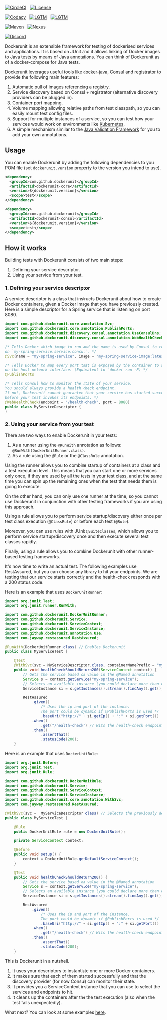 [![CircleCI](https://img.shields.io/circleci/build/gh/dockerunit/dockerunit-parent/master.svg?style=flat)](https://circleci.com/gh/dockerunit/dockerunit-parent/tree/master)
&nbsp;
[![License](https://img.shields.io/github/license/dockerunit/dockerunit-parent.svg?style=flat)](https://choosealicense.com/licenses/apache-2.0/)

[![Codacy](https://img.shields.io/codacy/grade/d5951aa9fa5448c0bb6706567eac4f5a.svg?style=flat&label=codacy)](https://www.codacy.com/app/dockerunit/dockerunit-parent)
&nbsp;
[![LGTM](https://img.shields.io/lgtm/grade/java/github/dockerunit/dockerunit-parent.svg?style=flat&label=lgtm)](https://lgtm.com/projects/g/dockerunit/dockerunit-parent/context:java)
&nbsp;
[![LGTM](https://img.shields.io/lgtm/alerts/github/dockerunit/dockerunit-parent.svg?style=flat)](https://lgtm.com/projects/g/dockerunit/dockerunit-parent/alerts)

[![Maven](https://img.shields.io/maven-central/v/com.github.dockerunit/dockerunit-parent.svg?style=flat)](https://search.maven.org/search?q=g:com.github.dockerunit%20AND%20a:dockerunit-parent&core=gav)
&nbsp;
[![Nexus](https://img.shields.io/nexus/s/https/oss.sonatype.org/com.github.dockerunit/dockerunit-parent.svg?style=flat)](https://oss.sonatype.org/index.html#nexus-search;gav~com.github.dockerunit~dockerunit-parent~~~)

[![Discord](https://img.shields.io/discord/587583543081959435.svg?style=flat)](https://discordapp.com/channels/587583543081959435/587583543081959437)

Dockerunit is an extensible framework for testing of dockerised services and
applications.
It is based on JUnit and it allows linking of Docker images to Java tests by
means of Java annotations.
You can think of Dockerunit as of a docker-compose for Java tests.

Dockerunit leverages useful tools like
[docker-java](https://github.com/docker-java/docker-java),
[Consul](https://www.consul.io/) and
[registrator](https://github.com/gliderlabs/registrator) to provide the
following main features:
1. Automatic pull of images referencing a registry.
2. Service discovery based on Consul + registrator (alternative discovery
providers can be plugged in).
3. Container port mapping.
4. Volume mapping allowing relative paths from test classpath, so you can
easily mount test config files.
5. Support for multiple instances of a service, so you can test how your
services would work on environments like [Kubernetes](https://kubernetes.io/).
6. A simple mechanism similar to the
[Java Validation Framework](https://jcp.org/en/jsr/detail?id=303) for you to
add your own annotations.

## Usage
You can enable Dockerunit by adding the following dependencies to you POM file
(set `dockerunit.version` property to the version you intend to use).
```xml
<dependency>
  <groupId>com.github.dockerunit</groupId>
  <artifactId>dockerunit-core</artifactId>
  <version>${dockerunit.version}</version>
  <scope>test</scope>
</dependency>

<dependency>
  <groupId>com.github.dockerunit</groupId>
  <artifactId>dockerunit-consul</artifactId>
  <version>${dockerunit.version}</version>
  <scope>test</scope>
</dependency>
```

## How it works
Building tests with Dockerunit consists of two main steps:
1. Defining your service descriptor.
2. Using your service from your test.

### 1. Defining your service descriptor
A service descriptor is a class that instructs Dockerunit about how to create
Docker containers, given a Docker image that you have previously created.
Here is a simple descriptor for a Spring service that is listening on port 8080.

```java
import com.github.dockerunit.core.annotation.Svc;
import com.github.dockerunit.core.annotation.PublishPorts;
import com.github.dockerunit.discovery.consul.annotation.UseConsulDns;
import com.github.dockerunit.discovery.consul.annotation.WebHealthCheck;

/* Tells Docker which image to run and the name is used by Consul to register a dns entry 
on `my-spring-service.service.consul`. */
@Svc(name = "my-spring-service", image = "my-spring-service-image:latest")

/* Tells Docker to map every port that is exposed by the container to a random port 
on the host network interface. (Equivalent to `docker run -P) */
@PublishPorts

/* Tells Consul how to monitor the state of your service.
You should always provide a health check endpoint.
If not, Dockerunit cannot guarantee that your service has started successfully,
before your test invokes its endpoints. */
@WebHealthCheck(endpoint = "/health-check", port = 8080)
public class MyServiceDescriptor {
}
```

### 2. Using your service from your test

There are two ways to enable Dockerunit in your tests:

1. As a runner using the `@RunWith` annotation as follows:
`@RunWith(DockerUnitRunner.class)`.
2. As a rule using the `@Rule` or the `@ClassRule` annotation.

Using the runner allows you to combine startup of containers at a class and a
test execution level.
This means that you can start one or more services only once, if they are used
by all the tests in your test class,
and at the same time you can spin up the remaining ones when the test that
needs them is going to execute.

On the other hand, you can only use one runner at the time, so you cannot use
Dockerunit in conjunction with other testing frameworks if you are using this
approach.

Using a rule allows you to perform service startup/discovery either once per
test class execution (`@ClassRule`) or before each test (`@Rule`).

Moreover, you can use rules with JUnit `@SuiteClasses`, which allows you to
perform service startup/discovery once and then execute several test classes
rapidly.

Finally, using a rule allows you to combine Dockerunit with other runner-based
testing frameworks.


It's now time to write an actual test.
The following examples use RestAssured, but you can choose any library to hit
your endpoints.
We are testing that our service starts correctly and the health-check responds
with a 200 status code.

Here is an example that uses `DockerUnitRunner`:
```java
import org.junit.Test;
import org.junit.runner.RunWith;

import com.github.dockerunit.DockerUnitRunner;
import com.github.dockerunit.Service;
import com.github.dockerunit.ServiceContext;
import com.github.dockerunit.ServiceInstance;
import com.github.dockerunit.annotation.Use;
import com.jayway.restassured.RestAssured;

@RunWith(DockerUnitRunner.class) // Enables Dockerunit
public class MyServiceTest {

	@Test
	@WithSvc(svc = MyServiceDescriptor.class, containerNamePrefix = "my-spring-service")
	public void healthCheckShouldReturn200(ServiceContext context) {
		// Gets the service based on value in the @Named annotation
		Service s = context.getService("my-spring-service");
		// Selects an available instance (you could declare more than one)
		ServiceInstance si = s.getInstances().stream().findAny().get();

		RestAssured
			.given()
				/* Uses the ip and port of the instance.
				The port could be dynamic if @PublishPorts is used */
				.baseUri("http://" + si.getIp() + ":" + si.getPort())
			.when()
				.get("/health-check") // Hits the health-check endpoint
			.then()
				.assertThat()
				.statusCode(200);
	}
```

Here is an example that uses `DockerUnitRule`:
```java
import org.junit.Before;
import org.junit.Test;
import org.junit.Rule;

import com.github.dockerunit.DockerUnitRule;
import com.github.dockerunit.Service;
import com.github.dockerunit.ServiceContext;
import com.github.dockerunit.ServiceInstance;
import com.github.dockerunit.core.annotation.WithSvc;
import com.jayway.restassured.RestAssured;

@WithSvc(svc =  MyServiceDescriptor.class) // Selects the previously defined descriptor
public class MyServiceTest {

	@Rule
	public DockerUnitRule rule = new DockerUnitRule();

	private ServiceContext context;

	@Before
	public void setup() {
		context = DockerUnitRule.getDefaultServiceContext();
	}

	@Test
	public void healthCheckShouldReturn200() {
		// Gets the service based on value in the @Named annotation
		Service s = context.getService("my-spring-service");
		// Selects an available instance (you could declare more than one)
		ServiceInstance si = s.getInstances().stream().findAny().get();

		RestAssured
			.given()
				/* Uses the ip and port of the instance.
				The port could be dynamic if @PublishPorts is used */
				.baseUri("http://" + si.getIp() + ":" + si.getPort())
			.when()
				.get("/health-check") // Hits the health-check endpoint
			.then()
				.assertThat()
				.statusCode(200);
	}
```

This is Dockerunit in a nutshell.
1. It uses your descriptors to instantiate one or more Docker containers.
2. It makes sure that each of them started successfully and that the discovery
provider (for now Consul) can monitor their state.
3. It provides you a ServiceContext instance that you can use to select the
services and endpoints to hit.
4. It cleans up the containers after the the test execution (also when the
test fails unexpectedly).

What next? You can look at some examples [here](https://github.com/dockerunit/examples).

